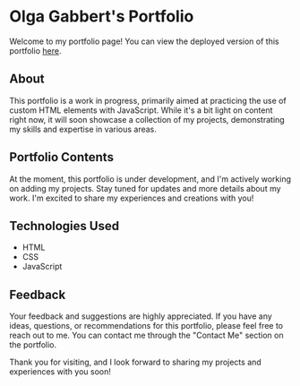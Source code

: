 # Olga Gabbert's Portfolio

Welcome to my portfolio page! You can view the deployed version of this portfolio [here](https://olgagabbert.github.io/portfolio/).

## About

This portfolio is a work in progress, primarily aimed at practicing the use of custom HTML elements with JavaScript. While it's a bit light on content right now, it will soon showcase a collection of my projects, demonstrating my skills and expertise in various areas.

## Portfolio Contents

At the moment, this portfolio is under development, and I'm actively working on adding my projects. Stay tuned for updates and more details about my work. I'm excited to share my experiences and creations with you!

## Technologies Used

- HTML
- CSS
- JavaScript

## Feedback

Your feedback and suggestions are highly appreciated. If you have any ideas, questions, or recommendations for this portfolio, please feel free to reach out to me. You can contact me through the "Contact Me" section on the portfolio.

Thank you for visiting, and I look forward to sharing my projects and experiences with you soon!
